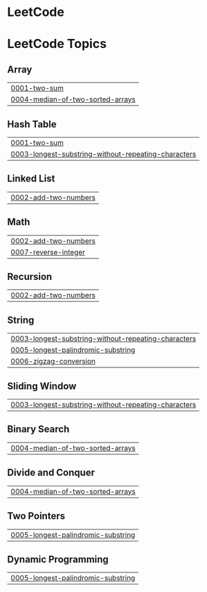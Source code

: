 # LeetCode
<!---LeetCode Topics Start-->
# LeetCode Topics
## Array
|  |
| ------- |
| [0001-two-sum](https://github.com/dani6566/LeetCode/tree/master/0001-two-sum) |
| [0004-median-of-two-sorted-arrays](https://github.com/dani6566/LeetCode/tree/master/0004-median-of-two-sorted-arrays) |
## Hash Table
|  |
| ------- |
| [0001-two-sum](https://github.com/dani6566/LeetCode/tree/master/0001-two-sum) |
| [0003-longest-substring-without-repeating-characters](https://github.com/dani6566/LeetCode/tree/master/0003-longest-substring-without-repeating-characters) |
## Linked List
|  |
| ------- |
| [0002-add-two-numbers](https://github.com/dani6566/LeetCode/tree/master/0002-add-two-numbers) |
## Math
|  |
| ------- |
| [0002-add-two-numbers](https://github.com/dani6566/LeetCode/tree/master/0002-add-two-numbers) |
| [0007-reverse-integer](https://github.com/dani6566/LeetCode/tree/master/0007-reverse-integer) |
## Recursion
|  |
| ------- |
| [0002-add-two-numbers](https://github.com/dani6566/LeetCode/tree/master/0002-add-two-numbers) |
## String
|  |
| ------- |
| [0003-longest-substring-without-repeating-characters](https://github.com/dani6566/LeetCode/tree/master/0003-longest-substring-without-repeating-characters) |
| [0005-longest-palindromic-substring](https://github.com/dani6566/LeetCode/tree/master/0005-longest-palindromic-substring) |
| [0006-zigzag-conversion](https://github.com/dani6566/LeetCode/tree/master/0006-zigzag-conversion) |
## Sliding Window
|  |
| ------- |
| [0003-longest-substring-without-repeating-characters](https://github.com/dani6566/LeetCode/tree/master/0003-longest-substring-without-repeating-characters) |
## Binary Search
|  |
| ------- |
| [0004-median-of-two-sorted-arrays](https://github.com/dani6566/LeetCode/tree/master/0004-median-of-two-sorted-arrays) |
## Divide and Conquer
|  |
| ------- |
| [0004-median-of-two-sorted-arrays](https://github.com/dani6566/LeetCode/tree/master/0004-median-of-two-sorted-arrays) |
## Two Pointers
|  |
| ------- |
| [0005-longest-palindromic-substring](https://github.com/dani6566/LeetCode/tree/master/0005-longest-palindromic-substring) |
## Dynamic Programming
|  |
| ------- |
| [0005-longest-palindromic-substring](https://github.com/dani6566/LeetCode/tree/master/0005-longest-palindromic-substring) |
<!---LeetCode Topics End-->